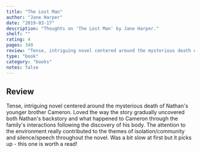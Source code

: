```yaml
---
title: "The Lost Man"
author: "Jane Harper"
date: "2019-03-17"
description: "Thoughts on 'The Lost Man' by Jane Harper."
shelf: ""
rating: 4
pages: 340
review: "Tense, intriguing novel centered around the mysterious death of Nathan's younger brother Cameron. Loved the way the story gradually uncovered both Nathan's backstory and what happened to Cameron through the family's interactions following the discovery of his body. The attention to the environment really contributed to the themes of isolation/community and silence/speech throughout the novel. Was a bit slow at first but it picks up - this one is worth a read!"
type: "book"
category: "books"
notes: false
---
```


## Review

Tense, intriguing novel centered around the mysterious death of Nathan's younger brother Cameron. Loved the way the story gradually uncovered both Nathan's backstory and what happened to Cameron through the family's interactions following the discovery of his body. The attention to the environment really contributed to the themes of isolation/community and silence/speech throughout the novel. Was a bit slow at first but it picks up - this one is worth a read!
